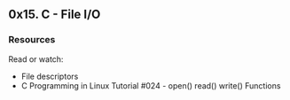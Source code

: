 ## 0x15. C - File I/O

### Resources
Read or watch:

* File descriptors
* C Programming in Linux Tutorial #024 - open() read() write() Functions
